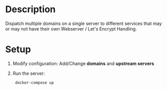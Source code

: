 # Description
Dispatch multiple domains on a single server to different services that may or may not have their own Webserver / Let's Encrypt Handling.

# Setup
1. Modify configuration: Add/Change **domains** and **upstream servers**

2. Run the server:

        docker-compose up
